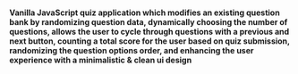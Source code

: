 #### Vanilla JavaScript quiz application which modifies an existing question bank by randomizing question data, dynamically choosing the number of questions, allows the user to cycle through questions with a previous and next button, counting a total score for the user based on quiz submission, randomizing the question options order, and enhancing the user experience with a minimalistic & clean ui design
